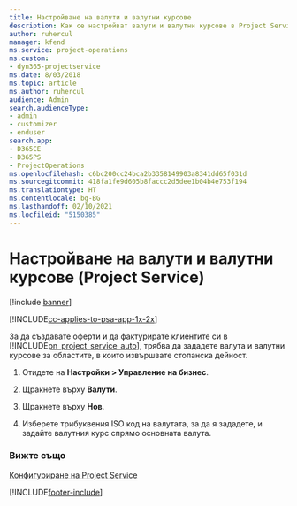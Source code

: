 ```yaml
---
title: Настройване на валути и валутни курсове
description: Как се настройват валути и валутни курсове в Project Service
author: ruhercul
manager: kfend
ms.service: project-operations
ms.custom:
- dyn365-projectservice
ms.date: 8/03/2018
ms.topic: article
ms.author: ruhercul
audience: Admin
search.audienceType:
- admin
- customizer
- enduser
search.app:
- D365CE
- D365PS
- ProjectOperations
ms.openlocfilehash: c6bc200cc24bca2b3358149903a8341dd65f031d
ms.sourcegitcommit: 418fa1fe9d605b8faccc2d5dee1b04b4e753f194
ms.translationtype: HT
ms.contentlocale: bg-BG
ms.lasthandoff: 02/10/2021
ms.locfileid: "5150385"
---
```

# <a name="set-up-currencies-and-exchange-rates-project-service"></a>Настройване на валути и валутни курсове (Project Service)

[!include [banner](../includes/psa-now-project-operations.md)]

[!INCLUDE[cc-applies-to-psa-app-1x-2x](../includes/cc-applies-to-psa-app-1x-2x.md)]

За да създавате оферти и да фактурирате клиентите си в [!INCLUDE[pn_project_service_auto](../includes/pn-project-service-auto.md)], трябва да зададете валута и валутни курсове за областите, в които извършвате стопанска дейност.  
  
1.  Отидете на **Настройки > Управление на бизнес**.  
  
2.  Щракнете върху **Валути**.  
  
3.  Щракнете върху **Нов**.  
  
4.  Изберете трибуквения ISO код на валутата, за да я зададете, и задайте валутния курс спрямо основната валута.  
  
### <a name="see-also"></a>Вижте също  
 [Конфигуриране на Project Service](../psa/configure.md)


[!INCLUDE[footer-include](../includes/footer-banner.md)]